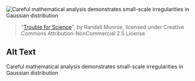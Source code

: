 ![Careful mathematical analysis demonstrates small-scale irregularities in Gaussian distribution](https://imgs.xkcd.com/comics/trouble_for_science.png)
> "[Trouble for Science](https://xkcd.com/1574/)", by Randall Munroe, licensed under Creative Commons Attribution-NonCommercial 2.5 License

## Alt Text
Careful mathematical analysis demonstrates small-scale irregularities in Gaussian distribution
